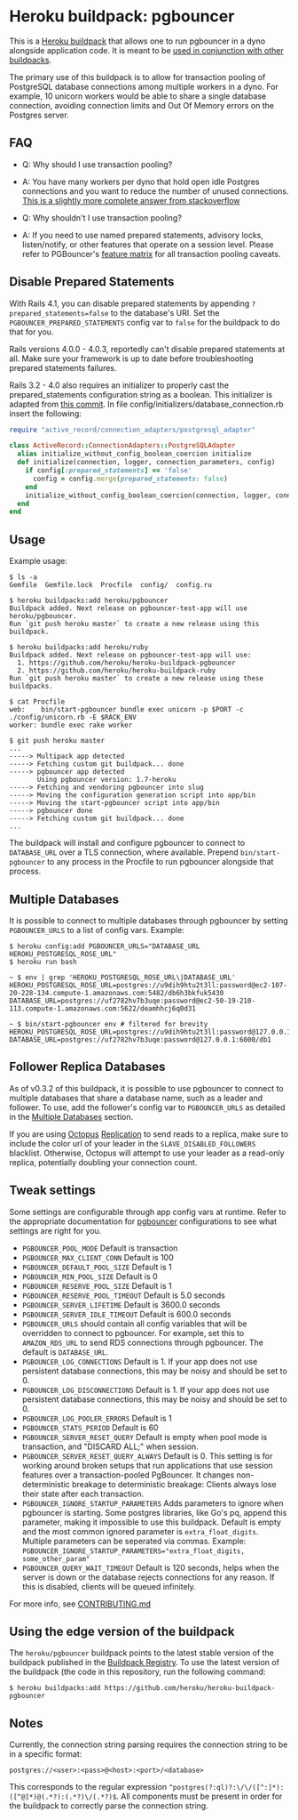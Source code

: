 # Heroku buildpack: pgbouncer

This is a [Heroku buildpack](http://devcenter.heroku.com/articles/buildpacks) that
allows one to run pgbouncer in a dyno alongside application code.  It is meant
to be [used in conjunction with other
buildpacks](https://devcenter.heroku.com/articles/using-multiple-buildpacks-for-an-app).

The primary use of this buildpack is to allow for transaction pooling of
PostgreSQL database connections among multiple workers in a dyno. For example,
10 unicorn workers would be able to share a single database connection, avoiding
connection limits and Out Of Memory errors on the Postgres server.

## FAQ
- Q: Why should I use transaction pooling?
- A: You have many workers per dyno that hold open idle Postgres connections and you want to reduce the number of unused connections. [This is a slightly more complete answer from stackoverflow](http://stackoverflow.com/questions/12189162/what-are-advantages-of-using-transaction-pooling-with-pgbouncer)

- Q: Why shouldn't I use transaction pooling?
- A: If you need to use named prepared statements, advisory locks, listen/notify, or other features that operate on a session level.
Please refer to PGBouncer's [feature matrix](http://wiki.postgresql.org/wiki/PgBouncer#Feature_matrix_for_pooling_modes) for all transaction pooling caveats.


## Disable Prepared Statements
With Rails 4.1, you can disable prepared statements by appending
`?prepared_statements=false` to the database's URI.  Set the
`PGBOUNCER_PREPARED_STATEMENTS` config var to `false` for the buildpack to do
that for you.

Rails versions 4.0.0 - 4.0.3, reportedly can't disable prepared statements at
all. Make sure your framework is up to date before troubleshooting prepared
statements failures.

Rails 3.2 - 4.0 also requires an initializer to properly cast the
prepared_statements configuration string as a boolean. This initializer is
adapted from [this
commit](https://github.com/rails/rails/commit/e54acf1308e2e4df047bf90798208e03e1370098).
In file config/initializers/database_connection.rb insert the following:

```ruby
require "active_record/connection_adapters/postgresql_adapter"

class ActiveRecord::ConnectionAdapters::PostgreSQLAdapter
  alias initialize_without_config_boolean_coercion initialize
  def initialize(connection, logger, connection_parameters, config)
    if config[:prepared_statements] == 'false'
      config = config.merge(prepared_statements: false)
    end
    initialize_without_config_boolean_coercion(connection, logger, connection_parameters, config)
  end
end
```


## Usage

Example usage:

    $ ls -a
    Gemfile  Gemfile.lock  Procfile  config/  config.ru

    $ heroku buildpacks:add heroku/pgbouncer
    Buildpack added. Next release on pgbouncer-test-app will use heroku/pgbouncer.
    Run `git push heroku master` to create a new release using this buildpack.

    $ heroku buildpacks:add heroku/ruby
    Buildpack added. Next release on pgbouncer-test-app will use:
      1. https://github.com/heroku/heroku-buildpack-pgbouncer
      2. https://github.com/heroku/heroku-buildpack-ruby
    Run `git push heroku master` to create a new release using these buildpacks.

    $ cat Procfile
    web:    bin/start-pgbouncer bundle exec unicorn -p $PORT -c ./config/unicorn.rb -E $RACK_ENV
    worker: bundle exec rake worker

    $ git push heroku master
    ...
    -----> Multipack app detected
    -----> Fetching custom git buildpack... done
    -----> pgbouncer app detected
           Using pgbouncer version: 1.7-heroku
    -----> Fetching and vendoring pgbouncer into slug
    -----> Moving the configuration generation script into app/bin
    -----> Moving the start-pgbouncer script into app/bin
    -----> pgbouncer done
    -----> Fetching custom git buildpack... done
    ...


The buildpack will install and configure pgbouncer to connect to
`DATABASE_URL` over a TLS connection, where available. Prepend
`bin/start-pgbouncer` to any process in the Procfile to run pgbouncer alongside
that process.


## Multiple Databases
It is possible to connect to multiple databases through pgbouncer by setting
`PGBOUNCER_URLS` to a list of config vars. Example:

    $ heroku config:add PGBOUNCER_URLS="DATABASE_URL HEROKU_POSTGRESQL_ROSE_URL"
    $ heroku run bash

    ~ $ env | grep 'HEROKU_POSTGRESQL_ROSE_URL\|DATABASE_URL'
    HEROKU_POSTGRESQL_ROSE_URL=postgres://u9dih9htu2t3ll:password@ec2-107-20-228-134.compute-1.amazonaws.com:5482/db6h3bkfuk5430
    DATABASE_URL=postgres://uf2782hv7b3uqe:password@ec2-50-19-210-113.compute-1.amazonaws.com:5622/deamhhcj6q0d31

    ~ $ bin/start-pgbouncer env # filtered for brevity
    HEROKU_POSTGRESQL_ROSE_URL=postgres://u9dih9htu2t3ll:password@127.0.0.1:6000/db2
    DATABASE_URL=postgres://uf2782hv7b3uqe:password@127.0.0.1:6000/db1

## Follower Replica Databases
As of v0.3.2 of this buildpack, it is possible to use pgbouncer to connect to
multiple databases that share a database name, such as a leader and follower.
To use, add the follower's config var to `PGBOUNCER_URLS` as detailed in the
[Multiple Databases](#multiple-databases) section.

If you are using [Octopus](https://github.com/tchandy/octopus)
[Replication](https://github.com/tchandy/octopus#replication) to send reads to
a replica, make sure to include the color url of your leader in the
`SLAVE_DISABLED_FOLLOWERS` blacklist. Otherwise, Octopus will attempt to use
your leader as a read-only replica, potentially doubling your connection count.

## Tweak settings

Some settings are configurable through app config vars at runtime. Refer to the appropriate documentation for
[pgbouncer](https://pgbouncer.github.io/config.html) configurations to see what settings are right for you.

- `PGBOUNCER_POOL_MODE` Default is transaction
- `PGBOUNCER_MAX_CLIENT_CONN` Default is 100
- `PGBOUNCER_DEFAULT_POOL_SIZE` Default is 1
- `PGBOUNCER_MIN_POOL_SIZE` Default is 0
- `PGBOUNCER_RESERVE_POOL_SIZE` Default is 1
- `PGBOUNCER_RESERVE_POOL_TIMEOUT` Default is 5.0 seconds
- `PGBOUNCER_SERVER_LIFETIME` Default is 3600.0 seconds
- `PGBOUNCER_SERVER_IDLE_TIMEOUT` Default is 600.0 seconds
- `PGBOUNCER_URLS` should contain all config variables that will be overridden to connect to pgbouncer. For example, set this to `AMAZON_RDS_URL` to send RDS connections through pgbouncer. The default is `DATABASE_URL`.
- `PGBOUNCER_LOG_CONNECTIONS` Default is 1. If your app does not use persistent database connections, this may be noisy and should be set to 0.
- `PGBOUNCER_LOG_DISCONNECTIONS` Default is 1. If your app does not use persistent database connections, this may be noisy and should be set to 0.
- `PGBOUNCER_LOG_POOLER_ERRORS` Default is 1
- `PGBOUNCER_STATS_PERIOD` Default is 60
- `PGBOUNCER_SERVER_RESET_QUERY` Default is empty when pool mode is transaction, and "DISCARD ALL;" when session.
- `PGBOUNCER_SERVER_RESET_QUERY_ALWAYS` Default is 0. This setting is for working around broken setups that run applications that use session features over a transaction-pooled PgBouncer. It changes non-deterministic breakage to deterministic breakage: Clients always lose their state after each transaction.
- `PGBOUNCER_IGNORE_STARTUP_PARAMETERS` Adds parameters to ignore when pgbouncer is starting. Some postgres libraries, like Go's pq, append this parameter, making it impossible to use this buildpack. Default is empty and the most common ignored parameter is `extra_float_digits`. Multiple parameters can be seperated via commas. Example: `PGBOUNCER_IGNORE_STARTUP_PARAMETERS="extra_float_digits, some_other_param"`
- `PGBOUNCER_QUERY_WAIT_TIMEOUT` Default is 120 seconds, helps when the server is down or the database rejects connections for any reason. If this is disabled, clients will be queued infinitely.

For more info, see [CONTRIBUTING.md](CONTRIBUTING.md)

## Using the edge version of the buildpack

The `heroku/pgbouncer` buildpack points to the latest stable version of the buildpack published in the [Buildpack Registry](https://devcenter.heroku.com/articles/buildpack-registry). To use the latest version of the buildpack (the code in this repository, run the following command:

    $ heroku buildpacks:add https://github.com/heroku/heroku-buildpack-pgbouncer

## Notes
Currently, the connection string parsing requires the connection string to be in a specific format:

```
postgres://<user>:<pass>@<host>:<port>/<database>
```

This corresponds to the regular expression `^postgres(?:ql)?:\/\/([^:]*):([^@]*)@(.*?):(.*?)\/(.*?)$`. All components must be present in order for the buildpack to correctly parse the connection string.
